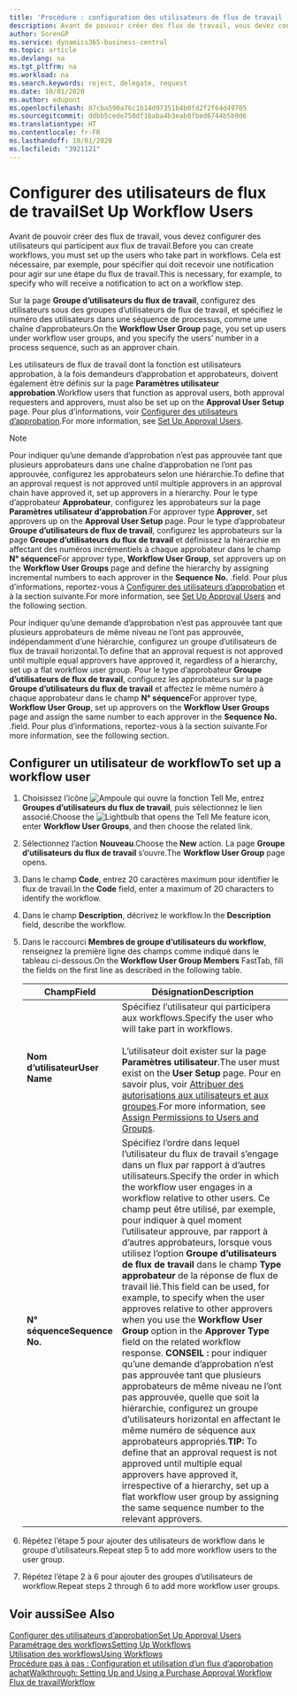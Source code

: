 ```yaml
---
title: 'Procédure : configuration des utilisateurs de flux de travail | Microsoft Docs'
description: Avant de pouvoir créer des flux de travail, vous devez configurer des utilisateurs qui participent aux flux de travail. Cela est nécessaire, par exemple, pour spécifier qui doit recevoir une notification pour agir sur une étape du flux de travail.
author: SorenGP
ms.service: dynamics365-business-central
ms.topic: article
ms.devlang: na
ms.tgt_pltfrm: na
ms.workload: na
ms.search.keywords: reject, delegate, request
ms.date: 10/01/2020
ms.author: edupont
ms.openlocfilehash: 87cba590a76c1b14d97351b4b0fd2f2f64d49705
ms.sourcegitcommit: ddbb5cede750df1baba4b3eab8fbed6744b5b9d6
ms.translationtype: HT
ms.contentlocale: fr-FR
ms.lasthandoff: 10/01/2020
ms.locfileid: "3921121"
---
```

# <a name="set-up-workflow-users"></a><span data-ttu-id="fc04f-104">Configurer des utilisateurs de flux de travail</span><span class="sxs-lookup"><span data-stu-id="fc04f-104">Set Up Workflow Users</span></span>

<span data-ttu-id="fc04f-105">Avant de pouvoir créer des flux de travail, vous devez configurer des utilisateurs qui participent aux flux de travail.</span><span class="sxs-lookup"><span data-stu-id="fc04f-105">Before you can create workflows, you must set up the users who take part in workflows.</span></span> <span data-ttu-id="fc04f-106">Cela est nécessaire, par exemple, pour spécifier qui doit recevoir une notification pour agir sur une étape du flux de travail.</span><span class="sxs-lookup"><span data-stu-id="fc04f-106">This is necessary, for example, to specify who will receive a notification to act on a workflow step.</span></span>  

<span data-ttu-id="fc04f-107">Sur la page **Groupe d’utilisateurs du flux de travail**, configurez des utilisateurs sous des groupes d’utilisateurs de flux de travail, et spécifiez le numéro des utilisateurs dans une séquence de processus, comme une chaîne d’approbateurs.</span><span class="sxs-lookup"><span data-stu-id="fc04f-107">On the **Workflow User Group** page, you set up users under workflow user groups, and you specify the users’ number in a process sequence, such as an approver chain.</span></span>  

<span data-ttu-id="fc04f-108">Les utilisateurs de flux de travail dont la fonction est utilisateurs approbation, à la fois demandeurs d’approbation et approbateurs, doivent également être définis sur la page **Paramètres utilisateur approbation**.</span><span class="sxs-lookup"><span data-stu-id="fc04f-108">Workflow users that function as approval users, both approval requesters and approvers, must also be set up on the **Approval User Setup** page.</span></span> <span data-ttu-id="fc04f-109">Pour plus d’informations, voir [Configurer des utilisateurs d’approbation](across-how-to-set-up-approval-users.md).</span><span class="sxs-lookup"><span data-stu-id="fc04f-109">For more information, see [Set Up Approval Users](across-how-to-set-up-approval-users.md).</span></span>  

> [!NOTE]  
> <span data-ttu-id="fc04f-110">Pour indiquer qu’une demande d’approbation n’est pas approuvée tant que plusieurs approbateurs dans une chaîne d’approbation ne l’ont pas approuvée, configurez les approbateurs selon une hiérarchie.</span><span class="sxs-lookup"><span data-stu-id="fc04f-110">To define that an approval request is not approved until multiple approvers in an approval chain have approved it, set up approvers in a hierarchy.</span></span> <span data-ttu-id="fc04f-111">Pour le type d’approbateur **Approbateur**, configurez les approbateurs sur la page **Paramètres utilisateur d’approbation**.</span><span class="sxs-lookup"><span data-stu-id="fc04f-111">For approver type **Approver**, set approvers up on the **Approval User Setup** page.</span></span> <span data-ttu-id="fc04f-112">Pour le type d’approbateur **Groupe d’utilisateurs de flux de travail**, configurez les approbateurs sur la page **Groupe d’utilisateurs du flux de travail** et définissez la hiérarchie en affectant des numéros incrémentiels à chaque approbateur dans le champ **N° séquence**</span><span class="sxs-lookup"><span data-stu-id="fc04f-112">For approver type, **Workflow User Group**, set approvers up on the **Workflow User Groups** page and define the hierarchy by assigning incremental numbers to each approver in the **Sequence No.**</span></span> <span data-ttu-id="fc04f-113">.</span><span class="sxs-lookup"><span data-stu-id="fc04f-113">field.</span></span> <span data-ttu-id="fc04f-114">Pour plus d’informations, reportez-vous à [Configurer des utilisateurs d’approbation](across-how-to-set-up-approval-users.md) et à la section suivante.</span><span class="sxs-lookup"><span data-stu-id="fc04f-114">For more information, see [Set Up Approval Users](across-how-to-set-up-approval-users.md) and the following section.</span></span>  
>
> <span data-ttu-id="fc04f-115">Pour indiquer qu’une demande d’approbation n’est pas approuvée tant que plusieurs approbateurs de même niveau ne l’ont pas approuvée, indépendamment d’une hiérarchie, configurez un groupe d’utilisateurs de flux de travail horizontal.</span><span class="sxs-lookup"><span data-stu-id="fc04f-115">To define that an approval request is not approved until multiple equal approvers have approved it, regardless of a hierarchy, set up a flat workflow user group.</span></span> <span data-ttu-id="fc04f-116">Pour le type d’approbateur **Groupe d’utilisateurs de flux de travail**, configurez les approbateurs sur la page **Groupe d’utilisateurs du flux de travail** et affectez le même numéro à chaque approbateur dans le champ **N° séquence**</span><span class="sxs-lookup"><span data-stu-id="fc04f-116">For approver type, **Workflow User Group**, set up approvers on the **Workflow User Groups** page and assign the same number to each approver in the **Sequence No.**</span></span> <span data-ttu-id="fc04f-117">.</span><span class="sxs-lookup"><span data-stu-id="fc04f-117">field.</span></span> <span data-ttu-id="fc04f-118">Pour plus d’informations, reportez-vous à la section suivante.</span><span class="sxs-lookup"><span data-stu-id="fc04f-118">For more information, see the following section.</span></span>  

## <a name="to-set-up-a-workflow-user"></a><span data-ttu-id="fc04f-119">Configurer un utilisateur de workflow</span><span class="sxs-lookup"><span data-stu-id="fc04f-119">To set up a workflow user</span></span>

1. <span data-ttu-id="fc04f-120">Choisissez l’icône ![Ampoule qui ouvre la fonction Tell Me](media/ui-search/search_small.png "Dites-moi ce que vous voulez faire"), entrez **Groupes d’utilisateurs du flux de travail**, puis sélectionnez le lien associé.</span><span class="sxs-lookup"><span data-stu-id="fc04f-120">Choose the ![Lightbulb that opens the Tell Me feature](media/ui-search/search_small.png "Tell me what you want to do") icon, enter **Workflow User Groups**, and then choose the related link.</span></span>  
2. <span data-ttu-id="fc04f-121">Sélectionnez l’action **Nouveau**.</span><span class="sxs-lookup"><span data-stu-id="fc04f-121">Choose the **New** action.</span></span> <span data-ttu-id="fc04f-122">La page **Groupe d’utilisateurs du flux de travail** s’ouvre.</span><span class="sxs-lookup"><span data-stu-id="fc04f-122">The **Workflow User Group** page opens.</span></span>  
3. <span data-ttu-id="fc04f-123">Dans le champ **Code**, entrez 20 caractères maximum pour identifier le flux de travail.</span><span class="sxs-lookup"><span data-stu-id="fc04f-123">In the **Code** field, enter a maximum of 20 characters to identify the workflow.</span></span>  
4. <span data-ttu-id="fc04f-124">Dans le champ **Description**, décrivez le workflow.</span><span class="sxs-lookup"><span data-stu-id="fc04f-124">In the **Description** field, describe the workflow.</span></span>  
5. <span data-ttu-id="fc04f-125">Dans le raccourci **Membres de groupe d’utilisateurs du workflow**, renseignez la première ligne des champs comme indiqué dans le tableau ci-dessous.</span><span class="sxs-lookup"><span data-stu-id="fc04f-125">On the **Workflow User Group Members** FastTab, fill the fields on the first line as described in the following table.</span></span>  

    |<span data-ttu-id="fc04f-126">Champ</span><span class="sxs-lookup"><span data-stu-id="fc04f-126">Field</span></span>|<span data-ttu-id="fc04f-127">Désignation</span><span class="sxs-lookup"><span data-stu-id="fc04f-127">Description</span></span>|  
    |---------------------------------|---------------------------------------|  
    |<span data-ttu-id="fc04f-128">**Nom d’utilisateur**</span><span class="sxs-lookup"><span data-stu-id="fc04f-128">**User Name**</span></span>|<span data-ttu-id="fc04f-129">Spécifiez l’utilisateur qui participera aux workflows.</span><span class="sxs-lookup"><span data-stu-id="fc04f-129">Specify the user who will take part in workflows.</span></span><br /><br /> <span data-ttu-id="fc04f-130">L’utilisateur doit exister sur la page **Paramètres utilisateur**.</span><span class="sxs-lookup"><span data-stu-id="fc04f-130">The user must exist on the **User Setup** page.</span></span> <span data-ttu-id="fc04f-131">Pour en savoir plus, voir [Attribuer des autorisations aux utilisateurs et aux groupes](ui-define-granular-permissions.md).</span><span class="sxs-lookup"><span data-stu-id="fc04f-131">For more information, see [Assign Permissions to Users and Groups](ui-define-granular-permissions.md).</span></span>|  
    |<span data-ttu-id="fc04f-132">**N° séquence**</span><span class="sxs-lookup"><span data-stu-id="fc04f-132">**Sequence No.**</span></span>|<span data-ttu-id="fc04f-133">Spécifiez l’ordre dans lequel l’utilisateur du flux de travail s’engage dans un flux par rapport à d’autres utilisateurs.</span><span class="sxs-lookup"><span data-stu-id="fc04f-133">Specify the order in which the workflow user engages in a workflow relative to other users.</span></span> <span data-ttu-id="fc04f-134">Ce champ peut être utilisé, par exemple, pour indiquer à quel moment l’utilisateur approuve, par rapport à d’autres approbateurs, lorsque vous utilisez l’option **Groupe d’utilisateurs de flux de travail** dans le champ **Type approbateur** de la réponse de flux de travail lié.</span><span class="sxs-lookup"><span data-stu-id="fc04f-134">This field can be used, for example, to specify when the user approves relative to other approvers when you use the **Workflow User Group** option in the **Approver Type** field on the related workflow response.</span></span> <span data-ttu-id="fc04f-135">**CONSEIL :**  pour indiquer qu’une demande d’approbation n’est pas approuvée tant que plusieurs approbateurs de même niveau ne l’ont pas approuvée, quelle que soit la hiérarchie, configurez un groupe d’utilisateurs horizontal en affectant le même numéro de séquence aux approbateurs appropriés.</span><span class="sxs-lookup"><span data-stu-id="fc04f-135">**TIP:**  To define that an approval request is not approved until multiple equal approvers have approved it, irrespective of a hierarchy, set up a flat workflow user group by assigning the same sequence number to the relevant approvers.</span></span>|  
6. <span data-ttu-id="fc04f-136">Répétez l’étape 5 pour ajouter des utilisateurs de workflow dans le groupe d’utilisateurs.</span><span class="sxs-lookup"><span data-stu-id="fc04f-136">Repeat step 5 to add more workflow users to the user group.</span></span>  
7. <span data-ttu-id="fc04f-137">Répétez l’étape 2 à 6 pour ajouter des groupes d’utilisateurs de workflow.</span><span class="sxs-lookup"><span data-stu-id="fc04f-137">Repeat steps 2 through 6 to add more workflow user groups.</span></span>  

## <a name="see-also"></a><span data-ttu-id="fc04f-138">Voir aussi</span><span class="sxs-lookup"><span data-stu-id="fc04f-138">See Also</span></span>

[<span data-ttu-id="fc04f-139">Configurer des utilisateurs d’approbation</span><span class="sxs-lookup"><span data-stu-id="fc04f-139">Set Up Approval Users</span></span>](across-how-to-set-up-approval-users.md)  
[<span data-ttu-id="fc04f-140">Paramétrage des workflows</span><span class="sxs-lookup"><span data-stu-id="fc04f-140">Setting Up Workflows</span></span>](across-set-up-workflows.md)  
[<span data-ttu-id="fc04f-141">Utilisation des workflows</span><span class="sxs-lookup"><span data-stu-id="fc04f-141">Using Workflows</span></span>](across-use-workflows.md)  
[<span data-ttu-id="fc04f-142">Procédure pas à pas : Configuration et utilisation d’un flux d’approbation achat</span><span class="sxs-lookup"><span data-stu-id="fc04f-142">Walkthrough: Setting Up and Using a Purchase Approval Workflow</span></span>](walkthrough-setting-up-and-using-a-purchase-approval-workflow.md)  
[<span data-ttu-id="fc04f-143">Flux de travail</span><span class="sxs-lookup"><span data-stu-id="fc04f-143">Workflow</span></span>](across-workflow.md)  
